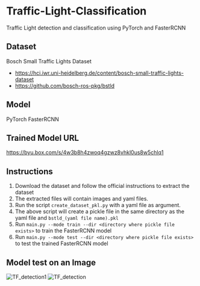 # Traffic-Light-Classification
Traffic Light detection and classification using PyTorch and FasterRCNN

## Dataset
Bosch Small Traffic Lights Dataset
* https://hci.iwr.uni-heidelberg.de/content/bosch-small-traffic-lights-dataset
* https://github.com/bosch-ros-pkg/bstld


## Model
PyTorch FasterRCNN

## Trained Model URL
https://byu.box.com/s/4w3b8h4zwoq4gzwz8vhkl0us8w5chlq1


## Instructions
1. Download the dataset and follow the official instructions to extract the dataset
2. The extracted files will contain images and yaml files.
3. Run the script `create_dataset_pkl.py` with a yaml file as argument.
4. The above script will create a pickle file in the same directory as the yaml file and `bstld_(yaml file name).pkl`
5. Run `main.py --mode train --dir <directory where pickle file exists>` to train the FasterRCNN model
6. Run `main.py --mode test --dir <directory where pickle file exists>` to test the trained FasterRCNN model

## Model test on an Image
![TF_detection1](https://user-images.githubusercontent.com/1760420/101211191-c3778c80-3644-11eb-9f12-2c3278d76315.png)
![TF_detection](https://user-images.githubusercontent.com/1760420/101208526-5235da80-3640-11eb-89e5-0e67f5c28c03.png)
